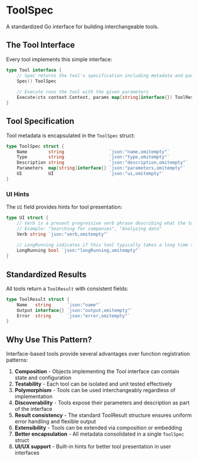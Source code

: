 # ToolSpec

A standardized Go interface for building interchangeable tools.

## The Tool Interface

Every tool implements this simple interface:

```go
type Tool interface {
    // Spec returns the tool's specification including metadata and parameters
    Spec() ToolSpec
    
    // Execute runs the tool with the given parameters
    Execute(ctx context.Context, params map[string]interface{}) ToolResult
}
```

## Tool Specification

Tool metadata is encapsulated in the `ToolSpec` struct:

```go
type ToolSpec struct {
    Name        string                 `json:"name,omitempty"`
    Type        string                 `json:"type,omitempty"`
    Description string                 `json:"description,omitempty"`
    Parameters  map[string]interface{} `json:"parameters,omitempty"`
    UI          UI                     `json:"ui,omitempty"`
}
```

### UI Hints

The `UI` field provides hints for tool presentation:

```go
type UI struct {
    // Verb is a present progressive verb phrase describing what the tool is doing
    // Example: "Searching for companies", "Analyzing data"
    Verb string `json:"verb,omitempty"`
    
    // LongRunning indicates if this tool typically takes a long time to execute
    LongRunning bool `json:"longRunning,omitempty"`
}
```

## Standardized Results

All tools return a `ToolResult` with consistent fields:

```go
type ToolResult struct {
    Name   string      `json:"name"`
    Output interface{} `json:"output,omitempty"`
    Error  string      `json:"error,omitempty"`
}
```

## Why Use This Pattern?

Interface-based tools provide several advantages over function registration patterns:

1. **Composition** - Objects implementing the Tool interface can contain state and configuration
2. **Testability** - Each tool can be isolated and unit tested effectively
3. **Polymorphism** - Tools can be used interchangeably regardless of implementation
4. **Discoverability** - Tools expose their parameters and description as part of the interface
5. **Result consistency** - The standard ToolResult structure ensures uniform error handling and flexible output 
6. **Extensibility** - Tools can be extended via composition or embedding
7. **Better encapsulation** - All metadata consolidated in a single `ToolSpec` struct
8. **UI/UX support** - Built-in hints for better tool presentation in user interfaces